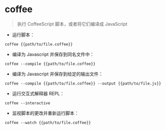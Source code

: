 # coffee

> 执行 CoffeeScript 脚本，或者将它们编译成 JavaScript

- 运行脚本：

`coffee {{path/to/file.coffee}}`

- 编译为 Javascript 并保存到同名文件中：

`coffee --compile {{path/to/file.coffee}}`

- 编译为 Javascript 并保存到给定的输出文件：

`coffee --compile {{path/to/file.coffee}} --output {{path/to/file.js}}`

- 运行交互式解释器 REPL：

`coffee --interactive`

- 监视脚本的更改并重新运行脚本：

`coffee --watch {{path/to/file.coffee}}`

[#]: contributors: ([琳小梁]，[Datura stramonium L.])